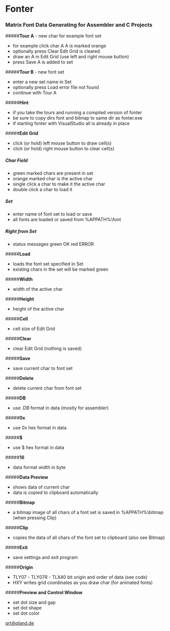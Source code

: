 # Fonter
### Matrix Font Data Generating for Assembler and C Projects

#####**Tour A** - new char for example font set
- for example click char A 
A is marked orange
- optionally press Clear 
Edit Grid is cleared
- draw an A in Edit Grid
(use left and right mouse button)
- press Save
A is added to set

#####**Tour B** - new font set
- enter a new set name in Set
- optionally press Load
error file not found
- continue with Tour A

#####**Hint**
- if you take the tours and running a compiled version of fonter
- be sure to copy dirs font and bitmap to same dir as fonter.exe
- if starting fonter with VisualStudio all is already in place

#####**Edit Grid**
- click (or hold) left mouse button to draw cell(s)
- click (or hold) right mouse button to clear cell(s)

##### **Char Field**
- green marked chars are present in set
- orange marked char is the active char
- single click a char to make it the active char
- double click a char to load it

##### **Set**
- enter name of font set to load or save
- all fonts are loaded or saved from %APPATH%\font

##### **Right from Set**

 - status messages
 green OK
 red ERROR

#####**Load**
- loads the font set specified in Set
- existing chars in the set will be marked green

#####**Width**
- width of the active char

#####**Height**

 - height of the active char

#####**Cell**

 - cell size of Edit Grid

#####**Clear**
- clear Edit Grid
(nothing is saved)

#####**Save**
- save current char to font set

#####**Delete**

 - delete current char from font set

#####**DB**
- use .DB format in data 
(mostly for assembler)

#####**0x**
- use 0x hex format in data

#####**$**
- use $ hex format in data

#####**16**
- data format width in byte

#####**Data Preview**
- shows data of current char
- data is copied to clipboard automatically

#####**Bitmap**
- a bitmap image of all chars of a font set is saved in %APPATH%\bitmap 
(when pressing Clip)

#####**Clip**
- copies the data of all chars of the font set to clipboard
(also see Bitmap)

#####**Exit**
- save settings and exit program

#####**Origin**
- TLY07 - TLY07R - TLX40
bit origin and order of data 
(see code)
- HXY
writes grid coordinates as you draw char
(for animated fonts)

#####**Preview and Control Window** 
- set dot size and gap
- set dot shape
- set dot color

[qrt@qland.de](mailto:qrt@qland.de)
